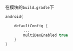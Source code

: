 在模块的`build.gradle`下

```groovy
android{
    
    defaultConfig {
        ...
        multiDexEnabled true
    }
}
```

